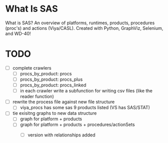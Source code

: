 # What Is SAS
 What is SAS?  An overview of platforms, runtimes, products, procedures (proc's) and actions (Viya/CASL).  Created with Python, GraphViz, Selenium, and WD-40!

# TODO
- [ ] complete crawlers
  - [ ] procs_by_product: procs
  - [ ] procs_by_product: procs_plus
  - [ ] procs_by_product: procs_linked
  - [ ] in each crawler write a subfunction for writing csv files (like the reader function)
- [ ] rewrite the process file against new file structure
  - [ ] viya_procs has some sas 9 products listed (VS has SAS/STAT)
- [ ] tie exisitng graphs to new data structure
  - [ ] graph for platform + products
  - [ ] graph for platform + products + procedures/actionSets
    - [ ] version with relationships added
 
